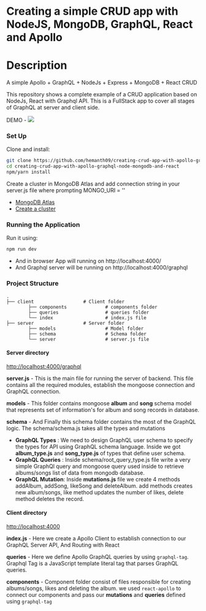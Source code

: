 # Creating a simple CRUD app with NodeJS, MongoDB, GraphQL, React and Apollo

# Description

A simple Apollo + GraphQL + NodeJs + Express + MongoDB + React CRUD

This repository shows a complete example of a CRUD application based on NodeJs, React with Graphql API.
This is a FullStack app to cover all stages of GraphQL at server and client side.

DEMO - ![](demo.gif)

### Set Up
Clone and install:

```bash
git clone https://github.com/hemanth09/creating-crud-app-with-apollo-graphql-node-mongodb-and-react.git
cd creating-crud-app-with-apollo-graphql-node-mongodb-and-react
npm/yarn install
```

Create a cluster in MongoDB Atlas and add connection string in your server.js file where prompting MONGO_URI = ''
- [MongoDB Atlas](https://www.mongodb.com/cloud/atlas)
- [Create a cluster](https://docs.atlas.mongodb.com/create-new-cluster/)

### Running the Application

Run it using:

```bash
npm run dev
```
- And in browser App will running on http://localhost:4000/
- And Graphql server will be running on http://localhost:4000/graphql

### Project Structure

    .
    ├── client                  # Client folder
            ├── components              # components folder
            ├── queries                 # queries folder
            └── index                   # index.js file
    ├── server                  # Server folder
            ├── models                  # Model folder
            ├── schema                  # Schema folder
            └── server                  # server.js file

#### Server directory
[http://localhost:4000/graphql](http://localhost:4000/graphql)

**server.js** - This is the main file for running the server of backend. This file contains all the required modules, establish the mongoose connection and GraphQL connection.

**models** - This folder contains mongoose **album** and **song** schema model that represents set of information's for album and song records in database.

**schema** - And Finally this schema folder contains the most of the GraphQL logic. The schema/schema.js takes all the types and mutations
- **GraphQL Types** : We need to design GraphQL user schema to specify the types for API using GraphQL schema language. Inside we got **album_type.js** and **song_type.js** of types that define user schema.
- **GraphQL Queries** : Inside schema/root_query_type.js file write a very simple GraphQl query and mongoose query used inside to retrieve albums/songs list of data from mongodb database.
- **GraphQL Mutation**: Inside **mutations.js** file we create 4 methods addAlbum, addSong, likeSong and deleteAlbum. add methods creates new album/songs, like method updates the number of likes, delete method deletes the record.

#### Client directory
[http://localhost:4000](http://localhost:4000)

**index.js** - Here we create a Apollo Client to establish connection to our GraphQL Server API, And Routing with React

**queries** - Here we define Apollo GraphQL queries by using `graphql-tag`. Graphql Tag is a JavaScript template literal tag that parses GraphQL queries.

**components** - Component folder consist of files responsible for creating albums/songs, likes and deleting the album. we used `react-apollo` to connect our components and pass our **mutations** and **queries** defined using `graphql-tag`
